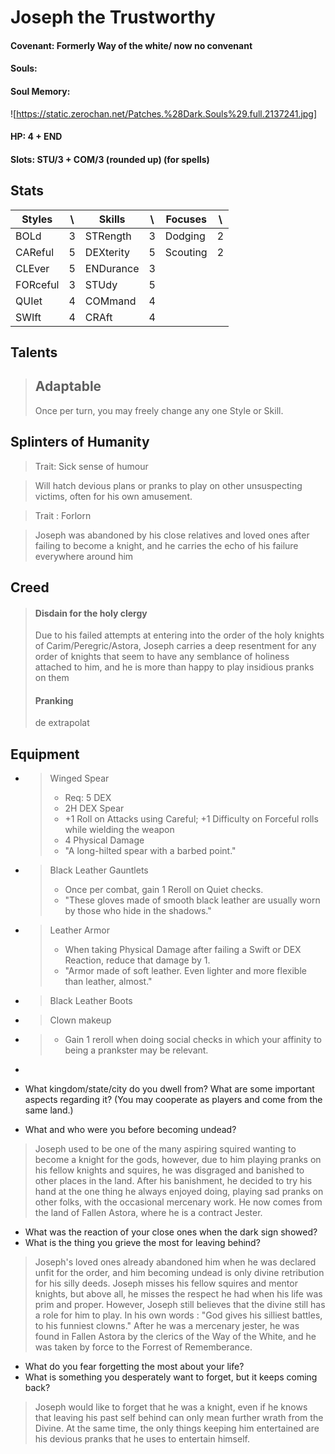  
# Joseph the Trustworthy

#### Covenant: Formerly Way of the white/ now no convenant

#### Souls:

#### Soul Memory:

![https://static.zerochan.net/Patches.%28Dark.Souls%29.full.2137241.jpg]


#### HP: 4 + END

#### Slots: STU/3 + COM/3 (rounded up) (for spells)

## Stats

| Styles |  \ | Skills | \ | Focuses | \ |
| ------ | ------ | ------ | ------ | ------ | ------ |
| BOLd | 3 | STRength | 3 | Dodging | 2 |
| CAReful | 5 | DEXterity | 5 | Scouting | 2 |
| CLEver | 5 | ENDurance | 3 |
| FORceful | 3 | STUdy | 5 |
| QUIet | 4 | COMmand | 4 |
| SWIft | 4 | CRAft | 4 |

## Talents

> ## Adaptable
> Once per turn, you may freely change any one Style or Skill.

## Splinters of Humanity

> Trait: Sick sense of humour

> Will hatch devious plans or pranks to play on other unsuspecting victims, often for his own amusement.
> 

> Trait : Forlorn

> Joseph was abandoned by his close relatives and loved ones after failing to become a knight, and he carries the echo of his failure everywhere around him

## Creed

> #### Disdain for the holy clergy
> Due to his failed attempts at entering into the order of the holy knights of Carim/Peregric/Astora, Joseph carries a deep resentment for any order of knights that seem to have any semblance of holiness attached to him, and he is more than happy to play insidious pranks on them
> #### Pranking
> de extrapolat


## Equipment

- > Winged Spear
  >   - Req: 5 DEX
  >   - 2H DEX Spear
  >   - +1 Roll on Attacks using Careful; +1 Difficulty on Forceful rolls while wielding the weapon
  >   - 4 Physical Damage
  >   - "A long-hilted spear with a barbed point."
- > Black Leather Gauntlets
  >   - Once per combat, gain 1 Reroll on Quiet checks.
  >   - "These gloves made of smooth black leather are usually worn by those who hide in the shadows."
- > Leather Armor
  >   - When taking Physical Damage after failing a Swift or DEX Reaction, reduce that damage by 1.
  >   - "Armor made of soft leather. Even lighter and more flexible than leather, almost."
- > Black Leather Boots
- > Clown makeup
- >   - Gain 1 reroll when doing social checks in which your affinity to being a prankster may be relevant.
- >

- What kingdom/state/city do you dwell from? What are some important aspects
regarding it? You may cooperate as players and come from the same land.) 
- What and who were you before becoming undead?

> Joseph used to be one of the many aspiring squired wanting to become a knight for the gods, however, due to him playing pranks on his fellow knights and squires, he was disgraged and banished to other places in the land. After his banishment, he decided to try his hand at the one thing he always enjoyed doing, playing sad pranks on other folks, with the occasional mercenary work. He now comes from the land of Fallen Astora, where he is a contract Jester.

- What was the reaction of your close ones when the dark sign showed?
- What is the thing you grieve the most for leaving behind?

> Joseph's loved ones already abandoned him when he was declared unfit for the order, and him becoming undead is only divine retribution for his silly deeds. Joseph misses his fellow squires and mentor knights, but above all, he misses the respect he had when his life was prim and proper. However, Joseph still believes that the divine still has a role for him to play. In his own words : "God gives his silliest battles, to his funniest clowns."
> After he was a mercenary jester, he was found in Fallen Astora by the clerics of the Way of the White, and he was taken by force to the Forrest of Rememberance.

- What do you fear forgetting the most about your life?
- What is something you desperately want to forget, but it keeps coming back?

> Joseph would like to forget that he was a knight, even if he knows that leaving his past self behind can only mean further wrath from the Divine. At the same time, the only things keeping him entertained are his devious pranks that he uses to entertain himself.
